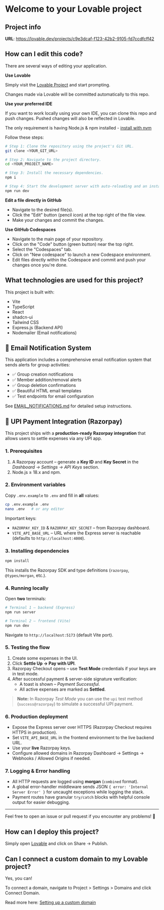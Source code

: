 # Welcome to your Lovable project

## Project info

**URL**: https://lovable.dev/projects/c9e3dcaf-f123-42b2-9105-fd7ccdfcff42

## How can I edit this code?

There are several ways of editing your application.

**Use Lovable**

Simply visit the [Lovable Project](https://lovable.dev/projects/c9e3dcaf-f123-42b2-9105-fd7ccdfcff42) and start prompting.

Changes made via Lovable will be committed automatically to this repo.

**Use your preferred IDE**

If you want to work locally using your own IDE, you can clone this repo and push changes. Pushed changes will also be reflected in Lovable.

The only requirement is having Node.js & npm installed - [install with nvm](https://github.com/nvm-sh/nvm#installing-and-updating)

Follow these steps:

```sh
# Step 1: Clone the repository using the project's Git URL.
git clone <YOUR_GIT_URL>

# Step 2: Navigate to the project directory.
cd <YOUR_PROJECT_NAME>

# Step 3: Install the necessary dependencies.
npm i

# Step 4: Start the development server with auto-reloading and an instant preview.
npm run dev
```

**Edit a file directly in GitHub**

- Navigate to the desired file(s).
- Click the "Edit" button (pencil icon) at the top right of the file view.
- Make your changes and commit the changes.

**Use GitHub Codespaces**

- Navigate to the main page of your repository.
- Click on the "Code" button (green button) near the top right.
- Select the "Codespaces" tab.
- Click on "New codespace" to launch a new Codespace environment.
- Edit files directly within the Codespace and commit and push your changes once you're done.

## What technologies are used for this project?

This project is built with:

- Vite
- TypeScript
- React
- shadcn-ui
- Tailwind CSS
- Express.js (Backend API)
- Nodemailer (Email notifications)

## 📧 Email Notification System

This application includes a comprehensive email notification system that sends alerts for group activities:

- ✅ Group creation notifications
- ✅ Member addition/removal alerts  
- ✅ Group deletion confirmations
- ✅ Beautiful HTML email templates
- ✅ Test endpoints for email configuration

See [EMAIL_NOTIFICATIONS.md](./EMAIL_NOTIFICATIONS.md) for detailed setup instructions.

## 🏦 UPI Payment Integration (Razorpay)

This project ships with a **production-ready Razorpay integration** that allows users to settle expenses via any UPI app.

### 1. Prerequisites

1. A Razorpay account – generate a **Key ID** and **Key Secret** in the *Dashboard → Settings → API Keys* section.
2. Node.js ≥ 18.x and npm.

### 2. Environment variables

Copy `.env.example` to `.env` and fill in **all** values:

```bash
cp .env.example .env
nano .env   # or any editor
```

Important keys:

* `RAZORPAY_KEY_ID` & `RAZORPAY_KEY_SECRET` – from Razorpay dashboard.
* `VITE_API_BASE_URL` – URL where the Express server is reachable (defaults to `http://localhost:4000`).

### 3. Installing dependencies

```bash
npm install
```

This installs the Razorpay SDK and type definitions (`razorpay`, `@types/morgan`, etc.).

### 4. Running locally

Open **two** terminals:

```bash
# Terminal 1 – backend (Express)
npm run server

# Terminal 2 – frontend (Vite)
npm run dev
```

Navigate to `http://localhost:5173` (default Vite port).

### 5. Testing the flow

1. Create some expenses in the UI.
2. Click **Settle Up → Pay with UPI**.
3. Razorpay Checkout opens – use **Test Mode** credentials if your keys are in test mode.
4. After successful payment & server-side signature verification:
   * A toast is shown – *Payment Successful*.
   * All active expenses are marked as **Settled**.

> **Note:** In Razorpay *Test Mode* you can use the `upi` test method (`success@razorpay`) to simulate a successful UPI payment.

### 6. Production deployment

* Expose the Express server over HTTPS (Razorpay Checkout requires HTTPS in production).
* Set `VITE_API_BASE_URL` in the frontend environment to the live backend URL.
* Use your **live** Razorpay keys.
* Configure allowed domains in Razorpay Dashboard → Settings → Webhooks / Allowed Origins if needed.

### 7. Logging & Error handling

* All HTTP requests are logged using **morgan** (`combined` format).
* A global error-handler middleware sends JSON `{ error: 'Internal Server Error' }` for uncaught exceptions while logging the stack.
* Payment routes have granular `try/catch` blocks with helpful console output for easier debugging.

---

Feel free to open an issue or pull request if you encounter any problems! 🌟

## How can I deploy this project?

Simply open [Lovable](https://lovable.dev/projects/c9e3dcaf-f123-42b2-9105-fd7ccdfcff42) and click on Share -> Publish.

## Can I connect a custom domain to my Lovable project?

Yes, you can!

To connect a domain, navigate to Project > Settings > Domains and click Connect Domain.

Read more here: [Setting up a custom domain](https://docs.lovable.dev/tips-tricks/custom-domain#step-by-step-guide)
